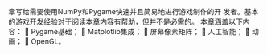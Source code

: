 章写给需要使用NumPy和Pygame快速并且简易地进行游戏制作的开
发者。基本的游戏开发经验对于阅读本章内容有帮助，但并不是必需的。
本章涵盖以下内容：
 Pygame基础；
 Matplotlib集成；
 屏幕像素矩阵；
 人工智能；
 动画；
 OpenGL。